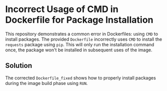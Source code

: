 # Incorrect Usage of CMD in Dockerfile for Package Installation

This repository demonstrates a common error in Dockerfiles: using `CMD` to install packages. The provided `Dockerfile` incorrectly uses `CMD` to install the `requests` package using `pip`. This will only run the installation command once, the package won't be installed in subsequent uses of the image.

## Solution

The corrected `Dockerfile_fixed` shows how to properly install packages during the image build phase using `RUN`.